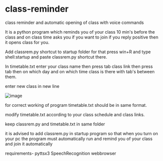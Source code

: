 # class-reminder
class reminder and automatic opening of class with voice commands

It is a python program which reminds you of your class 10 min's before the class and on class time asks you if you want to join if you reply positive then it opens class for you.

Add classrem.py shortcut to startup folder for that press win+R and type shell:startup and paste classrem.py shortcut there.

In timetable.txt enter your class name then press tab class link then press tab then on which day and on which time class is there with tab's between them.

enter new class in new line

![image](https://user-images.githubusercontent.com/60490438/132087923-7b701bd3-80a9-4312-8284-72f2baa29b34.png)

for correct working of program timetable.txt should be in same format.

modify timetable.txt according to your class schedule and class links.

keep classrem.py and timetable.txt in same folder

it is advised to add classrem.py in startup program so that when you turn on your pc the program must automatically run and remind you of your class and join it automatically


requirements-
pyttsx3
SpeechRecognition
webbrowser
